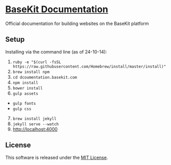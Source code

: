 [BaseKit Documentation](http://documentation.basekit.com)
=========================

Official documentation for building websites on the BaseKit platform

Setup
-----

Installing via the command line (as of 24-10-14):

1. ```ruby -e "$(curl -fsSL https://raw.githubusercontent.com/Homebrew/install/master/install)"```
2. ```brew install npm```
3. ```cd dcoumentation.basekit.com```
4. ```npm install```
5. ```bower install```
6. ```gulp assets```
  * ```gulp fonts```
  * ```gulp css```
7. ```brew install jekyll```
8. ```jekyll serve --watch```
9. [http://localhost:4000](http://localhost:4000)

License
-------

This software is released under the [MIT License](http://www.opensource.org/licenses/MIT).
